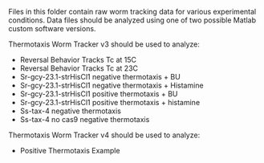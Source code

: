 Files in this folder contain raw worm tracking data for various experimental conditions. Data files should be analyzed using one of two possible Matlab custom software versions. 

Thermotaxis Worm Tracker v3 should be used to analyze:  

  - Reversal Behavior Tracks Tc at 15C 
  - Reversal Behavior Tracks Tc at 23C 
  - Sr-gcy-23.1-strHisCl1 negative thermotaxis + BU
  - Sr-gcy-23.1-strHisCl1 negative thermotaxis + Histamine
  - Sr-gcy-23.1-strHisCl1 positive thermotaxis + BU
  - Sr-gcy-23.1-strHisCl1 positive thermotaxis + histamine
  - Ss-tax-4 negative thermotaxis
  - Ss-tax-4 no cas9 negative thermotaxis


Thermotaxis Worm Tracker v4 should be used to analyze:  

  - Positive Thermotaxis Example